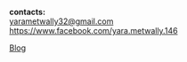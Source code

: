 **contacts:**  
<yarametwally32@gmail.com>  
<https://www.facebook.com/yara.metwally.146>    
 
[Blog](https://yara7.github.io/blog.git.io/)



  
           
 



